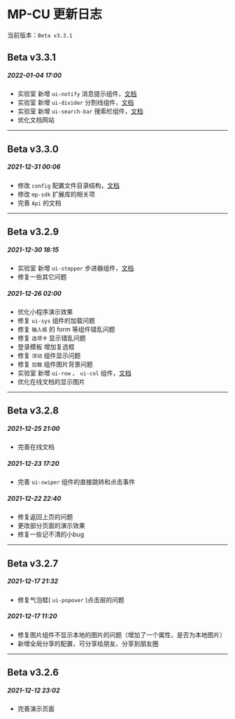 <div class="mp-cu-doc-theme-content">

# MP-CU 更新日志

当前版本：`Beta v3.3.1`

## Beta v3.3.1

##### 2022-01-04 17:00

- 实验室 新增 `ui-notify` 消息提示组件，[文档](/laboratory/notify.md)
- 实验室 新增 `ui-divider` 分割线组件，[文档](/laboratory/divider.md)
- 实验室 新增 `ui-search-bar` 搜索栏组件，[文档](/laboratory/search-bar.md)
- 优化文档网站

---

## Beta v3.3.0

##### 2021-12-31 00:06

- 修改 `config` 配置文件目录结构，[文档](/guide/configuration.md)
- 修改 `mp-sdk` 扩展库的相关项
- 完善 `Api` 的文档

---

## Beta v3.2.9

##### 2021-12-30 18:15

- 实验室 新增 `ui-stepper` 步进器组件，[文档](/laboratory/stepper.md)
- 修复一些其它问题


##### 2021-12-26 02:00

- 优化小程序演示效果
- 修复 `ui-sys` 组件的加载问题
- 修复 `输入框` 的 form 等组件错乱问题
- 修复 `选项卡` 显示错乱问题
- 登录模板 增加复选框
- 修复 `浮动` 组件显示问题
- 修复 `加载` 组件图片背景问题
- 实验室 新增 `ui-row` 、 `ui-col` 组件，[文档](/laboratory/layout.md)
- 优化在线文档的显示图片

---

## Beta v3.2.8

##### 2021-12-25 21:00

- 完善在线文档


##### 2021-12-23 17:20

- 完善 `ui-swiper` 组件的直接跳转和点击事件


##### 2021-12-22 22:40

- 修复返回上页的问题
- 更改部分页面的演示效果
- 修复一些记不清的小bug

---

## Beta v3.2.7

##### 2021-12-17 21:32

 - 修复气泡框( `ui-popover` )点击层的问题

##### 2021-12-17 11:20

 - 修复图片组件不显示本地的图片的问题（增加了一个属性，是否为本地图片）
 - 新增全局分享的配置，可分享给朋友、分享到朋友圈
 
---

## Beta v3.2.6

##### 2021-12-12 23:02

 - 完善演示页面
 

</div>